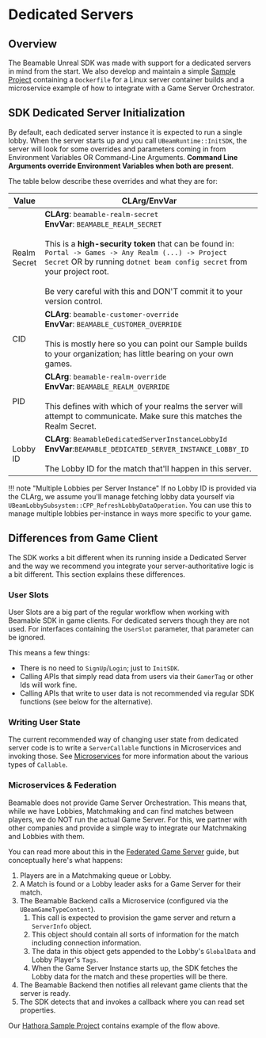 <style>
img[src*='#center'] { 
    display: block;
    margin: auto;
}
</style>

# Dedicated Servers

## Overview
The Beamable Unreal SDK was made with support for a dedicated servers in mind from the start. We also develop and maintain a simple [Sample Project](../samples/complex/hathora-demo.md) containing a `Dockerfile` for a Linux server container builds and a microservice example of how to integrate with a Game Server Orchestrator.

## SDK Dedicated Server Initialization
By default, each dedicated server instance it is expected to run a single lobby. When the server starts up and you call `UBeamRuntime::InitSDK`, the server will look for some overrides and parameters coming in from Environment Variables OR Command-Line Arguments. **Command Line Arguments override Environment Variables when both are present**.

The table below describe these overrides and what they are for:

| Value        | CLArg/EnvVar                                                                                                                                                                                                                                                                                                                                    |
| ------------ | ----------------------------------------------------------------------------------------------------------------------------------------------------------------------------------------------------------------------------------------------------------------------------------------------------------------------------------------------- |
| Realm Secret | **CLArg**: `beamable-realm-secret`<br>**EnvVar**: `BEAMABLE_REALM_SECRET`<br><br>This is a **high-security token** that can be found in: `Portal -> Games -> Any Realm (...) -> Project Secret` OR by running `dotnet beam config secret` from your project root.<br><br>Be very careful with this and DON'T commit it to your version control. |
| CID          | **CLArg**: `beamable-customer-override`<br>**EnvVar**: `BEAMABLE_CUSTOMER_OVERRIDE`<br><br>This is mostly here so you can point our Sample builds to your organization; has little bearing on your own games.                                                                                                                                   |
| PID          | **CLArg**: `beamable-realm-override`<br>**EnvVar**: `BEAMABLE_REALM_OVERRIDE`<br><br>This defines with which of your realms the server will attempt to communicate. Make sure this matches the Realm Secret.                                                                                                                                    |
| Lobby <br>ID | **CLArg**: `BeamableDedicatedServerInstanceLobbyId`<br>**EnvVar**:`BEAMABLE_DEDICATED_SERVER_INSTANCE_LOBBY_ID`<br><br>The Lobby ID for the match that'll happen in this server.                                                                                                                                                                |
!!! note "Multiple Lobbies per Server Instance"
    If no Lobby ID is provided via the CLArg, we assume you'll manage fetching lobby data yourself via `UBeamLobbySubsystem::CPP_RefreshLobbyDataOperation`. You can use this to manage multiple lobbies per-instance in ways more specific to your game.

## Differences from Game Client 
The SDK works a bit different when its running inside a Dedicated Server and the way we recommend you integrate your server-authoritative logic is a bit different. This section explains these differences.

### User Slots
User Slots are a big part of the regular workflow when working with Beamable SDK in game clients. For dedicated servers though they are not used. For interfaces containing the `UserSlot` parameter, that parameter can be ignored.

This means a few things:

- There is no need to `SignUp`/`Login`; just to `InitSDK`.
- Calling APIs that simply read data from users via their `GamerTag` or other Ids will work fine.
- Calling APIs that write to user data is not recommended via regular SDK functions (see below for the alternative).

### Writing User State
The current recommended way of changing user state from dedicated server code is to write a `ServerCallable` functions in Microservices and invoking those. See [Microservices](../concepts/microservices.md) for more information about the various types of `Callable`.

### Microservices & Federation
Beamable does not provide Game Server Orchestration. This means that, while we have Lobbies, Matchmaking and can find matches between players, we do NOT run the actual Game Server. For this, we partner with other companies and provide a simple way to integrate our Matchmaking and Lobbies with them.

You can read more about this in the [Federated Game Server](../guides/federations/federated-game-server.md) guide, but conceptually here's what happens:

1. Players are in a Matchmaking queue or Lobby.
2. A Match is found or a Lobby leader asks for a Game Server for their match.
3. The Beamable Backend calls a Microservice (configured via the `UBeamGameTypeContent`).
	1. This call is expected to provision the game server and return a `ServerInfo` object.
	2. This object should contain all sorts of information for the match including connection information.
	3. The data in this object gets appended to the Lobby's `GlobalData` and Lobby Player's `Tags`.
	4. When the Game Server Instance starts up, the SDK fetches the Lobby data for the match and these properties will be there.
4. The Beamable Backend then notifies all relevant game clients that the server is ready.
5. The SDK detects that and invokes a callback where you can read set properties.

Our [Hathora Sample Project](../samples/complex/hathora-demo.md) contains example of the flow above.